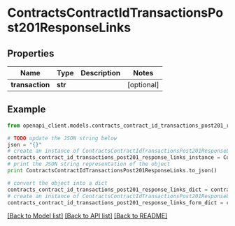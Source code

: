 # ContractsContractIdTransactionsPost201ResponseLinks


## Properties
Name | Type | Description | Notes
------------ | ------------- | ------------- | -------------
**transaction** | **str** |  | [optional] 

## Example

```python
from openapi_client.models.contracts_contract_id_transactions_post201_response_links import ContractsContractIdTransactionsPost201ResponseLinks

# TODO update the JSON string below
json = "{}"
# create an instance of ContractsContractIdTransactionsPost201ResponseLinks from a JSON string
contracts_contract_id_transactions_post201_response_links_instance = ContractsContractIdTransactionsPost201ResponseLinks.from_json(json)
# print the JSON string representation of the object
print ContractsContractIdTransactionsPost201ResponseLinks.to_json()

# convert the object into a dict
contracts_contract_id_transactions_post201_response_links_dict = contracts_contract_id_transactions_post201_response_links_instance.to_dict()
# create an instance of ContractsContractIdTransactionsPost201ResponseLinks from a dict
contracts_contract_id_transactions_post201_response_links_form_dict = contracts_contract_id_transactions_post201_response_links.from_dict(contracts_contract_id_transactions_post201_response_links_dict)
```
[[Back to Model list]](../README.md#documentation-for-models) [[Back to API list]](../README.md#documentation-for-api-endpoints) [[Back to README]](../README.md)


